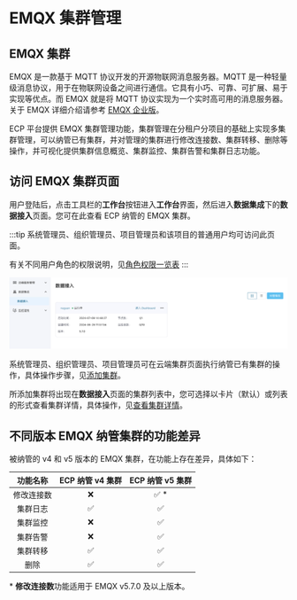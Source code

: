 # EMQX 集群管理

## EMQX 集群

EMQX 是一款基于 MQTT 协议开发的开源物联网消息服务器。MQTT 是一种轻量级消息协议，用于在物联网设备之间进行通信。它具有小巧、可靠、可扩展、易于实现等优点。而 EMQX 就是将 MQTT 协议实现为一个实时高可用的消息服务器。关于 EMQX 详细介绍请参考 [EMQX 企业版](https://docs.emqx.com/zh/enterprise/v4.4/)。  

ECP 平台提供 EMQX 集群管理功能，集群管理在分租户分项目的基础上实现多集群管理，可以纳管已有集群，并对管理的集群进行修改连接数、集群转移、删除等操作，并可视化提供集群信息概览、集群监控、集群告警和集群日志功能。

## 访问 EMQX 集群页面

用户登陆后，点击工具栏的**工作台**按钮进入**工作台**界面，然后进入**数据集成**下的**数据接入**页面。您可在此查看 ECP 纳管的 EMQX 集群。

:::tip
系统管理员、组织管理员、项目管理员和该项目的普通用户均可访问此页面。

有关不同用户角色的权限说明，见[角色权限一览表](../acl/authorize.md#角色权限一览表) 
:::


![集群列表](./_assets/cluster-list.png)

系统管理员、组织管理员、项目管理员可在云端集群页面执行纳管已有集群的操作，具体操作步骤，见[添加集群](./add_manage.md)。

所添加集群将出现在**数据接入**页面的集群列表中，您可选择以卡片（默认）或列表的形式查看集群详情，具体操作，见[查看集群详情](./cluster_details.md)。

## 不同版本 EMQX 纳管集群的功能差异

被纳管的 v4 和 v5 版本的 EMQX 集群，在功能上存在差异，具体如下：

|  功能名称  | ECP 纳管 v4 集群 | ECP 纳管 v5 集群 |
| :--------: | :--------------: | :--------------: |
| 修改连接数 |        ❌         |       ✅ *        |
|  集群日志  |        ✅         |        ✅         |
|  集群监控  |        ❌         |        ✅         |
|  集群告警  |        ❌         |        ✅         |
|  集群转移  |        ✅         |        ✅         |
|    删除    |        ✅         |        ✅         |

\* **修改连接数**功能适用于 EMQX v5.7.0 及以上版本。 